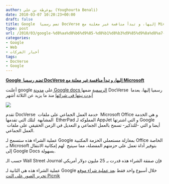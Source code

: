 ```yaml
---
author: يوغرطة بن علي (Youghourta Benali)
date: 2010-03-07 10:20:23+00:00
draft: false
title: Google  تضم رسميا DocVerse إليها، و تبدأ منافسة غير معلنة مع Microsoft
type: post
url: /2010/03/google-%d8%aa%d8%b6%d9%85-%d8%b1%d8%b3%d9%85%d9%8a%d8%a7-docverse-%d8%a5%d9%84%d9%8a%d9%87%d8%a7%d8%8c-%d9%88-%d8%aa%d8%a8%d8%af%d8%a3-%d9%85%d9%86%d8%a7%d9%81%d8%b3%d8%a9-%d8%ba%d9%8a%d8%b1-%d9%85/
categories:
- Google
- Web
- أخبار الشركات
tags:
- DocVerse
- Google
---
```


[**Google  تضم رسميا DocVerse إليها، و تبدأ منافسة غير معلنة مع Microsoft**](https://www.it-scoop.com/2010/03/google-%d8%aa%d8%b6%d9%85-%d8%b1%d8%b3%d9%85%d9%8a%d8%a7-docverse-%d8%a5%d9%84%d9%8a%d9%87%d8%a7%d8%8c-%d9%88-%d8%aa%d8%a8%d8%af%d8%a3-%d9%85%d9%86%d8%a7%d9%81%d8%b3%d8%a9-%d8%ba%d9%8a%d8%b1-%d9%85/)


أعلنت google على [مدونة Google docs الرسمية](http://googledocs.blogspot.com/2010/03/google-docs-welcomes-docverse.html) ضمها DocVerse  رسميا إليها، بعدما [أبدت نيتها في شرائها](../../../../../2009/12/docvers-%d8%aa%d9%86%d8%b6%d9%85-%d8%a5%d9%84%d9%89-%d9%82%d8%a7%d8%a6%d9%85%d8%a9-%d8%a7%d9%84%d8%b4%d8%b1%d9%83%d8%a7%d8%aa-%d8%a7%d9%84%d8%aa%d9%8a-%d8%aa%d8%b3%d9%8a%d9%84-%d9%84%d8%b9%d8%a7%d8%a8/) منذ ما يزيد عن الثلاثة أشهر

[![](http://3.bp.blogspot.com/_ZaGO7GjCqAI/S5Fka4PYWrI/AAAAAAAAST4/9c_1KPIHg6I/s640/docverse.jpg)
](https://www.it-scoop.com/2010/03/google-%d8%aa%d8%b6%d9%85-%d8%b1%d8%b3%d9%85%d9%8a%d8%a7-docverse-%d8%a5%d9%84%d9%8a%d9%87%d8%a7%d8%8c-%d9%88-%d8%aa%d8%a8%d8%af%d8%a3-%d9%85%d9%86%d8%a7%d9%81%d8%b3%d8%a9-%d8%ba%d9%8a%d8%b1-%d9%85/)

تقدم DocVerse  خدمة العمل الجماعي على ملفات  Microsoft Office و هي الخدمة المشابهة  لتلك التي تقدمها  EtherPad المملوكة لـ AppJet و التي اشترتها Google  أيضا و التي -للتذكير- تسمح بالعمل الجماعي و التعديل في الزمن الحقيقي على ملفات العمل الجماعي.

عملية الشراء هذه ستسمح لـ Google بمغازلة مستعملي الحزمة المكتبية Office الخاصة بـ Microsoft بتوفير أداة تعمل على حزمتهم المفضلة، مما سيتيح  لهم إمكانية الانتقال إلى Google Docs بسهولة.

حسب الـ Wall Street Journal فإن صفقة الشراء هذه قدرت بـ 25 مليون دولار أمريكي

عملية الشراء هذه هي الثانية لـ Google خلال أسبوع واحد فقط [بعد عملية شراء موقع تحرير الصور على النت Picnik](../../../../../2010/03/google-%d8%aa%d8%b3%d8%aa%d8%ad%d9%88%d8%b0-%d8%b9%d9%84%d9%89-%d9%85%d9%88%d9%82%d8%b9-picnik-%d8%a7%d9%84%d9%85%d8%aa%d8%ae%d8%b5%d8%b5-%d9%81%d9%8a-%d8%aa%d8%ad%d8%b1%d9%8a%d8%b1-%d8%a7%d9%84/)
